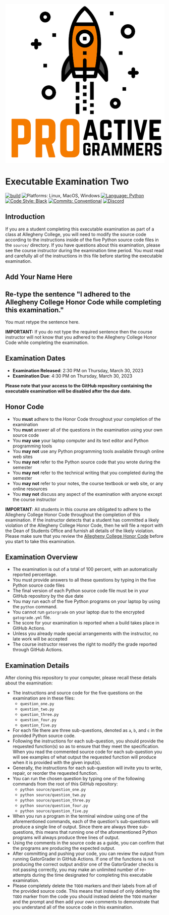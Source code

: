 ![Proactive Programmers](.github/images/Square-Proactive-Programmers-Logo.svg)

# Executable Examination Two

[![build](../../actions/workflows/build.yml/badge.svg)](../../actions/)
![Platforms: Linux, MacOS, Windows](https://img.shields.io/badge/Platform-Linux%20%7C%20MacOS%20%7C%20Windows-blue.svg)
[![Language: Python](https://img.shields.io/badge/Language-Python-blue.svg)](https://www.python.org/)
[![Code Style: Black](https://img.shields.io/badge/Code%20Style-Black-blue.svg)](https://github.com/psf/black)
[![Commits: Conventional](https://img.shields.io/badge/Commits-Conventional-blue.svg)](https://www.conventionalcommits.org/en/v1.0.0/)
[![Discord](https://img.shields.io/discord/872320492936257537?logo=discord)](https://discord.gg/kjah8MFYbR)

## Introduction

If you are a student completing this executable examination as part of a class
at Allegheny College, you will need to modify the source code according to the
instructions inside of the five Python source code files in the `source/`
directory. If you have questions about this examination, please see the course
instructor during the examination time period. You must read and carefully all
of the instructions in this file before starting the executable examination.

## Add Your Name Here

## Re-type the sentence "I adhered to the Allegheny College Honor Code while completing this examination."

You must retype the sentence here.

**IMPORTANT:** If you do not type the required sentence then the course
instructor will not know that you adhered to the Allegheny College Honor Code
while completing the examination.

## Examination Dates

- **Examination Released**: 2:30 PM on Thursday, March 30, 2023
- **Examination Due**: 4:30 PM on Thursday, March 30, 2023

**Please note that your access to the GitHub repository containing the
executable examination will be disabled after the due date.**

## Honor Code

- You **must** adhere to the Honor Code throughout your completion of the examination
- You **must** answer all of the questions in the examination using your own source code
- You **may use** your laptop computer and its text editor and Python programming tools
- You **may not** use any Python programming tools available through online web sites
- You **may not** refer to the Python source code that you wrote during the semester
- You **may not** refer to the technical writing that you completed during the semester
- You **may not** refer to your notes, the course textbook or web site, or any online resources
- You **may not** discuss any aspect of the examination with anyone except the course instructor

**IMPORTANT**: All students in this course are obligated to adhere to the
Allegheny College Honor Code throughout the completion of this examination. If
the instructor detects that a student has committed a likely violation of the
Allegheny College Honor Code, then he will file a report with the Dean of
Students Office and furnish all details of the likely violation. Please make
sure that you review the [Allegheny College Honor
Code](https://sites.allegheny.edu/about/honor-code/) before you start to take
this examination.

## Examination Overview

- The examination is out of a total of 100 percent, with an automatically reported percentage.
- You must provide answers to all these questions by typing in the five Python source code files
- The final version of each Python source code file must be in your GitHub repository by the due date
- You may run each of the five Python programs on your laptop by using the `python` command.
- You cannot run `gatorgrade` on your laptop due to the encrypted `gatograde.yml` file.
- The score for your examination is reported when a build takes place in GitHub Actions.
- Unless you already made special arrangements with the instructor, no late work will be accepted
- The course instructor reserves the right to modify the grade reported through GitHub Actions.

## Examination Details

After cloning this repository to your computer, please recall these details about the examination:

- The instructions and source code for the five questions on the examination are in these files:
  - `question_one.py`
  - `question_two.py`
  - `question_three.py`
  - `question_four.py`
  - `question_five.py`
- For each file there are three sub-questions, denoted as `a`, `b`, and `c` in the provided Python source code.
- Following the instructions for each sub-question, you should provide the requested function(s) so as to ensure that they meet
  the specification. When you read the commented source code for each sub-question you will see examples of what output
  the requested function will produce when it is provided with the given input(s).
- Generally, the instructions for each sub-question will invite you to write, repair, or reorder the requested function.
- You can run the chosen question by typing one of the following commands from the root of this GitHub repository:
  - `python source/question_one.py`
  - `python source/question_two.py`
  - `python source/question_three.py`
  - `python source/question_four.py`
  - `python source/question_five.py`
- When you run a program in the terminal window using one of the aforementioned commands, each of the question's
  sub-questions will produce a single line of output. Since there are always three sub-questions, this means that
  running one of the aforementioned Python programs will always produce three lines of output.
- Using the comments in the source code as a guide, you can confirm that the programs are producing the expected output.
- After committing and pushing your code, you can review the output from running GatorGrader in GitHub Actions. If one
  of the functions is not producing the correct output and/or one of the GatorGrader checks is not passing correctly,
  you may make an unlimited number of re-attempts during the time designated for completing this executable examination.
- Please completely delete the `TODO` markers and their labels from all of the provided source code. This means that
  instead of only deleting the `TODO` marker from the code you should instead delete the `TODO` marker and the prompt
  and then add your own comments to demonstrate that you understand all of the source code in this examination.
